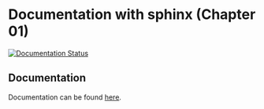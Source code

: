 # Documentation with sphinx (Chapter 01)

[![Documentation Status](https://readthedocs.org/projects/neolessons1/badge/?version=latest)](https://neolessons1.readthedocs.io/en/latest/?badge=latest)

Documentation
-------------

Documentation can be found [here](https://neolessons1.readthedocs.io/en/latest/).

